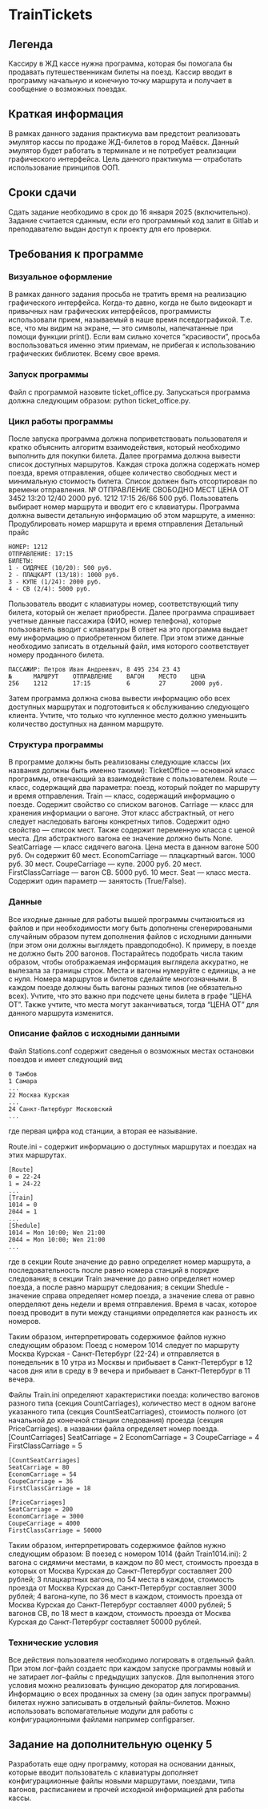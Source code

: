# TrainTickets
## Легенда
Кассиру в ЖД кассе нужна программа, которая бы помогала бы продавать путешественникам билеты на поезд. 
Кассир вводит в программу начальную и конечную точку маршрута и получает в сообщение о возможных поездах.

## Краткая информация
В рамках данного задания практикума вам предстоит реализовать эмулятор кассы по продаже ЖД-билетов в город Маёвск. Данный эмулятор будет работать в терминале и не потребует реализации графического интерфейса. Цель данного практикума — отработать использование принципов ООП.
## Сроки сдачи
Сдать задание необходимо в срок до 16 января 2025 (включительно). Задание считается сданным, если его программный код залит в Gitlab и преподавателю выдан доступ к проекту для его проверки.
## Требования к программе
### Визуальное оформление
В рамках данного задания просьба не тратить время на реализацию графического интерфейса. Когда-то давно, когда не было видеокарт и привычных нам графических интерфейсов, программисты использовали прием, называемый в наше время псевдографикой. Т.е. все, что мы видим на экране, — это символы, напечатанные при помощи функции print(). Если вам сильно хочется “красивости”, просьба воспользоваться именно этим приемам, не прибегая к использованию графических библиотек. Всему свое время.
### Запуск программы
Файл с программой назовите ticket_office.py.
Запускаться программа должна следующим образом: python ticket_office.py.
### Цикл работы программы
После запуска программа должна поприветствовать пользователя и кратко объяснить алгоритм взаимодействия, который необходимо выполнить для покупки билета.
Далее программа должна вывести список доступных маршрутов. Каждая строка должна содержать номер поезда, время отправления, общее количество свободных мест и минимальную стоимость билета. Список должен быть отсортирован по времени отправления.
        №        ОТПРАВЛЕНИЕ    СВОБОДНО МЕСТ    ЦЕНА ОТ 
        3452     13:20          12/40            2000 руб.
        1212     17:15          26/66            500 руб.
Пользователь выбирает номер маршрута и вводит его с клавиатуры.
Программа должна вывести детальную информацию об этом маршруте, а именно:
Продублировать номер маршрута и время отправления
Детальный прайс

    НОМЕР: 1212
    ОТПРАВЛЕНИЕ: 17:15
    БИЛЕТЫ:
    1 - СИДЯЧЕЕ (10/20): 500 руб.
    2 - ПЛАЦКАРТ (13/18): 1000 руб.
    3 - КУПЕ (1/24): 2000 руб.
    4 - СВ (2/4): 5000 руб.


Пользователь вводит с клавиатуры номер, соответствующий типу билета, который он желает приобрести.
Далее программа спрашивает учетные данные пассажира (ФИО, номер телефона), которые пользователь вводит с клавиатуры
В ответ на это программа выдает ему информацию о приобретенном билете. При этом этиже данные необходимо записать в отдельный файл, имя которого соответствует номеру проданного билета. 

    ПАССАЖИР: Петров Иван Андреевич, 8 495 234 23 43
    №      МАРШРУТ    ОТПРАВЛЕНИЕ    ВАГОН    МЕСТО    ЦЕНА
    256    1212       17:15          6        27       2000 руб.


Затем программа должна снова вывести информацию обо всех доступных маршрутах и подготовиться к обслуживанию следующего клиента. Учтите, что только что купленное место должно уменьшить количество доступных на данном маршруте.
### Структура программы
В программе должны быть реализованы следующие классы (их названия должны быть именно такими):
TicketOffice — основной класс программы, отвечающий за взаимодействие с пользователем.
Route — класс, содержащий два параметра: поезд, который пойдет по маршруту и время отправления.
Train — класс, содержащий информацию о поезде. Содержит свойство со списком вагонов.
Carriage — класс для хранения информации о вагоне. Этот класс абстрактный, от него следует наследовать вагоны конкретных типов. Содержит одно свойство — список мест. Также содержит переменную класса с ценой места. Для абстрактного вагона ее значение должно быть None.
SeatCarriage — класс сидячего вагона. Цена места в данном вагоне 500 руб. Он содержит 60 мест.
EconomCarriage — плацкартный вагон. 1000 руб. 30 мест.
CoupeCarriage — купе. 2000 руб. 20 мест.
FirstClassCarriage — вагон СВ. 5000 руб. 10 мест.
Seat — класс места. Содержит один параметр — занятость (True/False).

### Данные
Все иходные данные для работы вышей программы считаюиться из файлов и при необходимости могу быть дополнены сгенерироваными случайным образом путем дополнения файлов с исходными данными (при этом они должны выглядеть правдоподобно). К примеру, в поезде не должно быть 200 вагонов.
Постарайтесь подобрать числа таким образом, чтобы отображаемая информация выглядела аккуратно, не вылезала за границы строк.
Места и вагоны нумеруйте с единицы, а не с нуля. Номера маршрутов и билетов сделайте многозначными.
В каждом поезде должны быть вагоны разных типов (не обязательно всех). Учтите, что это важно при подсчете цены билета в графе “ЦЕНА ОТ”. Также учтите, что места могут заканчиваться, тогда “ЦЕНА ОТ” для данного маршрута изменится.
### Описание файлов с исходными данными

Файл Stations.conf содержит сведенья о возможных местах остановки поездов и имеет следующий вид

    0 Тамбов
    1 Самара
    ...
    22 Москва Курская
    ...
    24 Санкт-Питербург Московский
    ...
где первая цифра код станции, а вторая ее называние.

Route.ini - содержит информацию о доступных маршрутах и поездах на этих маршрутах.

    [Route]
    0 = 22-24
    1 = 24-22
    ...
    [Train]
    1014 = 0
    2044 = 1
    ...
    [Shedule]
    1014 = Mon 10:00; Wen 21:00
    2044 = Mon 10:00; Wen 21:00
    ...

где в секции Route значение до равно определяет номер маршрута, а последовательность после равно номера станций в порядке следования; в секции Train значение до равно определяет номер поезда, а после равно маршрут следования; в секции Shedule - значение справа определяет номер поезда, а значение слева от равно оперделяют день недели и время отправления. Время в часах, которое поезд проводит в пути между станциями определяется как разность их номеров. 
     
Таким образом, интерпретировать содержимое файлов нужно следующим образом:
Поезд с номером 1014 следует по маршруту Москва Курская - Санкт-Петербург (22-24) и отправляется в понедельник в 10 утра из Москвы и прибывает в Санкт-Петербург в 12 часов дня или в среду в 9 вечера и прибывает в Санкт-Петербург в 11 вечера.

Файлы Train<num>.ini определяют характеристики поезда: количество вагонов разного типа (секция CountCarriages), количество мест в одном вагоне указанного типа (секция CountSeatCarriages), стоимость полного (от начальной до конечной станции следования) проезда (секция PriceCarriages). <num> в названии файла определяет номер поезда.
    [CountCarriages]
    SeatCarriage = 2
    EconomCarriage = 3
    CoupeCarriage = 4
    FirstClassCarriage = 5

    [CountSeatCarriages]
    SeatCarriage = 80
    EconomCarriage = 54
    CoupeCarriage = 36
    FirstClassCarriage = 18

    [PriceCarriages]
    SeatCarriage = 200
    EconomCarriage = 3000
    CoupeCarriage = 4000
    FirstClassCarriage = 50000
Таким образом, интерпретировать содержимое файлов нужно следующим образом:
В поезед с номером 1014 (файл Train1014.ini): 2 вагона с сидямичи местами, в каждом по 80 мест, стоимость проезда в которых от Москва Курская до  Санкт-Петербург составляет 200 рублей; 3 плацкартных вагона, по 54 места в каждом, стоимость проезда от Москва Курская до Санкт-Петербург составляет 3000 рублей;  4 вагона-купе, по 36 мест в каждом, стоимость проезда от Москва Курская до Санкт-Петербург составляет 4000 рублей; 5 вагонов СВ, по 18 мест в каждом, стоимость проезда от Москва Курская до Санкт-Петербург составляет 50000 рублей.
### Технические условия
Все действия пользователя необходимо логировать в отдельный файл. При этом лог-файл создаетс при каждом запуске программы новый и не затирает лог-файлы с предыдущих запусков. Для выполнения этого условия можно реализовать функцию декоратор для логирования.
Информацию о всех проданных за смену (за один запуск программы) билетах нужно записывать в отдельный файлы-билетов.
Можно использовать вспомагательные модули для работы с конфигурационными файлами например configparser.
    
## Задание на дополнительную оценку 5
Разработать еще одну программу, которая на основании данных, которые вводит пользователь с клавиатуры дополняет конфигурациионные файлы новыми маршрутами, поездами, типа вагонов, расписанием и прочей исходной информацией для работы кассы.

